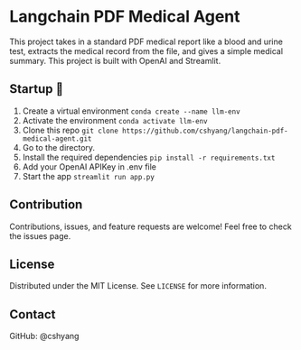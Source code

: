 # Langchain PDF Medical Agent
This project takes in a standard PDF medical report like a blood and urine test, extracts the medical record from the file, and gives a simple medical summary.
This project is built with OpenAI and Streamlit.

## Startup 🚀
1. Create a virtual environment `conda create --name llm-env `
2. Activate the environment  `conda activate llm-env`
3. Clone this repo `git clone https://github.com/cshyang/langchain-pdf-medical-agent.git`
4. Go to the directory.
5. Install the required dependencies `pip install -r requirements.txt`
6. Add your OpenAI APIKey in .env file
7. Start the app `streamlit run app.py`

## Contribution
Contributions, issues, and feature requests are welcome! Feel free to check the issues page.

## License
Distributed under the MIT License. See `LICENSE` for more information.

## Contact
GitHub: @cshyang
